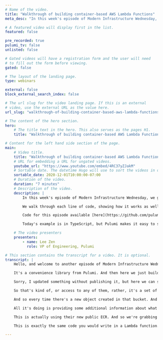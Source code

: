 ```yaml
---
# Name of the video.
title: "Walkthrough of building container-based AWS Lambda Functions"
meta_desc: "In this week's episode of Modern Infrastructure Wednesday, we go in-depth on the container-based AWS Lambda functions demo."

# A featured video will display first in the list.
featured: false

pre_recorded: true
pulumi_tv: false
unlisted: false

# Gated videos will have a registration form and the user will need
# to fill out the form before viewing.
gated: false

# The layout of the landing page.
type: webinars

external: false
block_external_search_index: false

# The url slug for the video landing page. If this is an external
# video, use the external URL as the value here.
url_slug: "walkthrough-of-building-container-based-aws-lambda-functions"

# The content of the hero section.
hero:
    # The title text in the hero. This also serves as the pages H1.
    title: "Walkthrough of building container-based AWS Lambda Functions"

# Content for the left hand side section of the page.
main:
    # Video title.
    title: "Walkthrough of building container-based AWS Lambda Functions"
    # URL for embedding a URL for ungated videos.
    youtube_url: "https://www.youtube.com/embed/4RC37yZJakM"
    # Sortable date. The datetime Hugo will use to sort the videos in date order.
    sortable_date: 2020-12-01T10:00:00-07:00
    # Duration of the video.
    duration: "7 minutes"
    # Description of the video.
    description: |
        In this week's episode of Modern Infrastructure Wednesday, we go in-depth on the container-based AWS Lambda functions demo.

        We walk through each line of code, showing how it works as well as what's in the `Dockerfile` to build the image.

        Code for this episode available [here](https://github.com/pulumi/pulumitv/tree/master/modern-infrastructure-wednesday/2020-12-02).

        Today's example is in TypeScript, but Pulumi makes it easy to stand up infrastructure in your favorite languages including JavaScript, Python, C#, Go, and Java - saving time over legacy tools like CloudFormation and Hashicorp Terraform.

    # The video presenters
    presenters:
        - name: Lee Zen
          role: VP of Engineering, Pulumi

# This section contains the transcript for a video. It is optional.
transcript: |
    Hello, and welcome to another episode of Modern Infrastructure Wednesday. Today, we're going to be going over the demo that I built for showing how to use container-based Lambda functions. And so we're going to walk through that code in depth. Since in the video, it was like kind of a quick take on just how to build an application and kind of show the demo of the application, but it never really walked through it in depth. And so we're going to do that in this video today. If we kind of start at the beginning, we import a couple of libraries. We're building a TypeScript application today. Pulumi obviously does support Go, .NET as well as Python in addition to Node.js. So, but here we're using TypeScript. So I create this bucket you know, simply just call, you know, a new bucket. Here, we just name it bucket, but obviously that's just the, the name we're using within Pulumi. With Pulumi's auto naming capabilities these actually end up being transformed into suffix names and the actual cloud provider in this case AWS. This next line here, we're using this convenience library, AWSX, this is a Crosswalk for AWS.

    It's a convenience library from Pulumi. And then here we just build and push image and it builds the image and pushes it into a repository within ECR. And so actually, if we go to our console, the Pulumi console, we can actually see those resources here in our stack. And if I open this up we can actually see the name of the bucket is, you know, is suffixed like this. And then same thing with I, if I go look at the sample app repository, we can actually see this particular repository in ECR.

    Sorry, I updated something without publishing it, but here we can see that the repository names as well as the images, that's what I meant to do as long as the images that have been pushed into that repository. So that's kind of how that works. And so again, this is all auto named as part of Pulumi. And so yeah, so we, we have the bucket, we have the image in order to execute a Lambda function, obviously that Lambda function needs to have an IAM role and permissions. And so we create that role here, thumbnail role, and we attach a policy called the AWS Lambda full-access policy. So actually here, we using a managed policy ARN that AWS provides. You'll note that this is actually an enum, you know and so, so that's how this is how we actually bring this in here.

    So that's kind of, or access to any of them, rather, it's a set of constants, so that's how we bring that into there. And so once we have those, we just create the function. That's what this line is here on line 20. And so the function takes that image, a URI. So we have that image URI from above and this is an output of this particular image. And then we also give it the role that we created. So those things combined allow us to create the function that actually executes. And I'm going to go into how that function works in a second. After that, the rest of the code is actually fairly simple as well. We create a onObjectCreated. This is again a convenience in the Pulumi AWS library where we hook up the S3 bucket notifications to our function.

    And so every time there's a new object created in that bucket. And in this particular bucket, we will the name of the handlers on new video. This could be any name. And then we give it the function that we want to execute whenever a new bucket object is created. And then we specifically filter for this MP4 suffix. And then finally, just to kind of, you know, for the sake of the demo, I also throw in an additional function that we create here. So again, we can create another onObjectCreated notification so that you can see it's actually the same thing, but here we can give it a new handler name in this case. Instead of giving it an existing function, I created a new function inline actually, and my inline function is simply just a TypeScript code I create here, and you can see the inline function is fairly simple.

    All it's doing is providing some additional information about what's actually being processed. And again, we give it a policy. So that's, that's pretty much it here. And you can see this is, this is looking for that JPEG thumbnail that gets written once it gets written. And so, nothing too crazy here. So instead of a role, I just give it a policy because this actually creates a role on its own as well. So that's kind of how all that works. And so really the only code left to look at is how do we build that container image and what is the code running within that container image? So if we go over here, we can look at our Docker file and you can see up here, I'm basing this image off of the image that AWS has published.

    This is actually using their new public ECR. And so we're grabbing that image from there. And then we're just adding a few things that weren't present in the image already. So we're including a few utilities. We need those to install a couple other things. So we need unzip to install the AWS CLI where we just grabbed this CLI and then we unzip it and install it. And then we similarly need 'tar xz' to install FFmpeg. So we also grab that file unpack it, and then move that binary into somewhere on the path. And then once all that's done you know, finally we just copy this handler and then set the entry point to be this handler. And so if we look at this handler it's fairly simple.

    This is exactly the same code you would write in a Lambda function. And so here, all we're doing is we have this simple run wrapper that does an 'exec'. And so that's simply a shelling out to take the file that came in and copy it to the local disk. We run FFmpeg against it with the correct FFmpeg parameters to grab the thumbnail that outputs to the thumbnail. And then we finally copy that thumbnail that we create back into S3. And so that's how all this is wired together fairly simple and straightforward. And so that really that's how the entire example works, and like I said in the short video, it really is just a few dozen lines of code to wire everything together pulling me makes it super simple and easy to get started doing this. So yeah, I hope you enjoy this video. Be really curious to see what you do with the Lambda functions using container-based functions. And I hope to see you next week on Modern Infrastructure Wednesday. If you liked this video, please leave a comment below. Would love to hear what other content you would like to see as well as please make sure you hit that like and subscribe button so we know you're enjoying the content here. Thanks.

---
```

